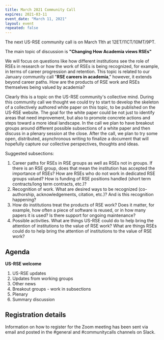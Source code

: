 ```yaml
---
title: March 2021 Community Call
expires: 2021-03-11
event_date: "March 11, 2021"
layout: event
repeated: false
---
```


The next US-RSE community call is on March 11th at 12ET/11CT/10MT/9PT.

The main topic of discussion is
**"Changing How Academia views RSEs"**

We will focus on questions like how different institutions see the role of RSEs in research or how the work of RSEs is 
being recognized, for example, in terms of career progression and retention. This topic is related 
to our January community call "**RSE careers in academia**," however, it extends beyond career paths. 
How are the products of RSE work and RSEs themselves being valued by academia? 

Clearly this is a topic on the US-RSE community's collective mind. During this community call 
we thought we could try to start to develop the skeleton of a collectively authored white paper on this 
topic, to be published on the US-RSE website. The goal for the white paper could be not just to 
identify areas that need improvement, but also to promote concrete actions and steps toward a more ideal 
landscape. In the call we plan to have breakout groups around different possible subsections of a white 
paper and then discuss in a plenary session at the close. After the call, we plan 
to try some open, distributed, asynchronous writing to finalize a document that will hopefully capture 
our collective perspectives, thoughts and ideas. 

Suggested subsections:
1. Career paths for RSEs in RSE groups as well as RSEs not in groups. If there is an RSE group, does that mean the institution has accepted the importance of  RSEs? How are RSEs who do not work in dedicated RSE groups valued? How is funding of RSE positions handled (short term contracts/long term contracts, etc.)?
1. Recognition of work. What are desired ways to be recognized (co-authorship, acknowledgements, citation, etc.)? And is this recognition happening? 
1. How do institutions treat the products of RSE work? Does it matter, for example, how often a piece of software is reused, or in how many papers it is used? Is there support for ongoing maintenance?
1. Possible activities. What are things US-RSE could do to help bring the attention of institutions to the value of RSE work? What are things RSEs could do to help bring the attention of institutions to the value of RSE work?

## Agenda

**US-RSE welcome**  
 1. US-RSE updates
 1. Updates from working groups
 1. Other news
 1. Breakout groups - work in subsections
 1. Plenary
 1. Summary discussion


## Registration details
Information on how to register for the Zoom meeting has been sent via email and posted in the #general and #communitycalls channels on Slack.